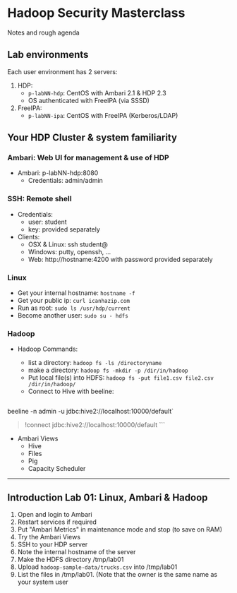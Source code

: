 # Hadoop Security Masterclass

Notes and rough agenda

## Lab environments

Each user environment has 2 servers:

1. HDP:
	- `p-labNN-hdp`:  CentOS with Ambari 2.1 & HDP 2.3
	- OS authenticated with FreeIPA (via SSSD)
2. FreeIPA:
	- `p-labNN-ipa`: CentOS with FreeIPA (Kerberos/LDAP)

## Your HDP Cluster & system familiarity

### Ambari: Web UI for management & use of HDP

* Ambari: p-labNN-hdp:8080
	* Credentials: admin/admin

### SSH: Remote shell

* Credentials:
	* user: student
	* key: provided separately
* Clients:
	* OSX & Linux: ssh student@
	* Windows: putty, openssh, ...
	* Web: http://hostname:4200 with password provided separately

### Linux

* Get your internal hostname: `hostname -f`
* Get your public ip: `curl icanhazip.com`
* Run as root: `sudo ls /usr/hdp/current`
* Become another user: `sudo su - hdfs`

### Hadoop

* Hadoop Commands:
	* list a directory: `hadoop fs -ls /directoryname`
	* make a directory: `hadoop fs -mkdir -p /dir/in/hadoop`
	* Put local file(s) into HDFS: `hadoop fs -put file1.csv file2.csv /dir/in/hadoop/`
	* Connect to Hive with beeline:

	```
beeline -n admin -u jdbc:hive2://localhost:10000/default`
> !connect jdbc:hive2://localhost:10000/default
	```
	
* Ambari Views
	* Hive
	* Files
	* Pig
	* Capacity Scheduler

-------- 

## Introduction Lab 01: Linux, Ambari & Hadoop

1. Open and login to Ambari
1. Restart services if required
1. Put "Ambari Metrics" in maintenance mode and stop (to save on RAM)
1. Try the Ambari Views
1. SSH to your HDP server
1. Note the internal hostname of the server
1. Make the HDFS directory /tmp/lab01
1. Upload `hadoop-sample-data/trucks.csv` into /tmp/lab01
1. List the files in /tmp/lab01. (Note that the owner is the same name as your system user